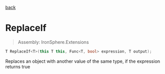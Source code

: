 ﻿

[back](/IronSphere.Extensions/types/GenericExtension)

# ReplaceIf

> Assembly: IronSphere.Extensions

```csharp
T ReplaceIf<T>(this T this, Func<T, bool> expression, T output);
```

Replaces an object with another value of the same type, if the expression returns true

 